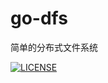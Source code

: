 # go-dfs
简单的分布式文件系统

[![LICENSE](https://img.shields.io/badge/Godoc-reference-blue.svg)](https://github.com/syndtr/goleveldb)